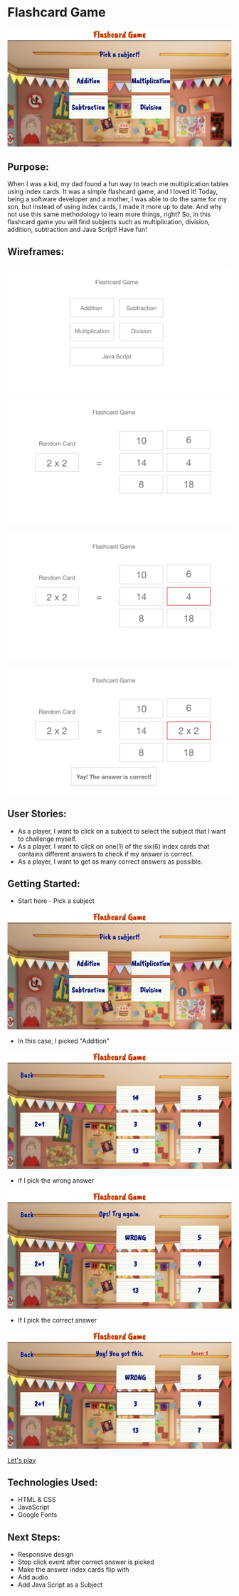 # Flashcard Game

![fg1M](/assets/wireframes/fg1Menu.png)

## Purpose:

When I was a kid, my dad found a fun way to teach me multiplication tables using index cards. It was a simple flashcard game, and I loved it! Today, being a software developer and a mother, I was able to do the same for my son, but instead of using index cards, I made it more up to date. And why not use this same methodology to learn more things, right? So, in this flashcard game you will find subjects such as multiplication, division, addition, subtraction and Java Script! Have fun!

## Wireframes:

![wf0](/assets/wireframes/wf0.png)

![wf1](/assets/wireframes/wf1.png)

![wf2](/assets/wireframes/wf2.png)

![wf3](/assets/wireframes/wf3.png)

## User Stories:

- As a player, I want to click on a subject to select the subject that I want to challenge myself.
- As a player, I want to click on one(1) of the six(6) index cards that contains different answers to check if my answer is correct.
- As a player, I want to get as many correct answers as possible.

## Getting Started:

- Start here - Pick a subject

![fg1M](/assets/wireframes/FG1Menu.png)

- In this case, I picked "Addition"

![fg2](/assets/wireframes/FG2.png)

- If I pick the wrong answer

![fg3](/assets/wireframes/FG3.png)

- If I pick the correct answer

![fg3](/assets/wireframes/FG4.png)

[Let's play](https://dnocentini.github.io/flashcard-game/)


## Technologies Used:

- HTML & CSS
- JavaScript
- Google Fonts

## Next Steps:
- Responsive design
- Stop click event after correct answer is picked
- Make the answer index cards flip with
- Add audio
- Add Java Script as a Subject

